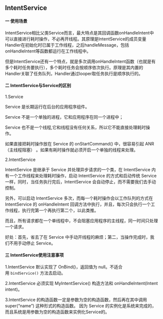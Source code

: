 ## IntentService

#### 一 使用场景

IntentService相比父类Service而言，最大特点是其回调函数onHandleIntent中可以直接进行耗时操作，不必再开线程。其原理是IntentService的成员变量 Handler在初始化时已属于工作线程，之后handleMessage，包括onHandleIntent等函数都运行在工作线程中。 

但是IntentService还有一个特点，就是多次调用onHandleIntent函数（也就是有多个耗时任务要执行），多个耗时任务会按顺序依次执行。原理是其内置的Handler关联了任务队列，Handler通过looper取任务执行是顺序执行的。 

#### 二 IntentService与Service的区别

1.Service 

Service 是长期运行在后台的应用程序组件。

Service 不是一个单独的进程，它和应用程序在同一个进程中；

Service 也不是一个线程,它和线程没有任何关系，所以它不能直接处理耗时操作。

如果直接把耗时操作放在 Service 的 onStartCommand() 中，很容易引起 ANR（主线程阻塞） 。如果有耗时操作就必须开启一个单独的线程来处理。

2.IntentService

IntentService 是继承于 Service 并处理异步请求的一个类，在 IntentService 内有一个工作线程来处理耗时操作，启动 IntentService 的方式和启动传统 Service 一样，同时，当任务执行完后，IntentService 会自动停止，而不需要我们去手动控制。

另外，可以启动 IntentService 多次，而每一个耗时操作会以工作队列的方式在IntentService 的 onHandleIntent 回调方法中执行，并且，每次只会执行一个工作线程，执行完第一个再执行第二个，以此类推。

而且，所有请求都在一个单线程中，不会阻塞应用程序的主线程，同一时间只处理一个请求。

好处：首先，省去了在 Service 中手动开线程的麻烦；第二，当操作完成时，我们不用手动停止 Service。

#### 三 IntentService使用注意事项 

1.IntentService 默认实现了 OnBind()，返回值为 null。不适合用 `bindService()` 方法去启动。 

2.IntentService 必须实现 MyIntentService() 构造方法和 onHandleIntent(Intent intent)。

3.IntentService 的构造函数一定是参数为空的构造函数，然后再在其中调用 super(“name”) 这种形式的构造函数。 因为 Service 的实例化是系统来完成的，而且系统是用参数为空的构造函数来实例化Service的。 

